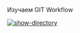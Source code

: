 Изучаем GIT Workflow

[![show-directory](https://github.com/C5257884/hexlet-my-first-workflow/actions/workflows/show-directory.yml/badge.svg)](https://github.com/C5257884/hexlet-my-first-workflow/actions/workflows/show-directory.yml)